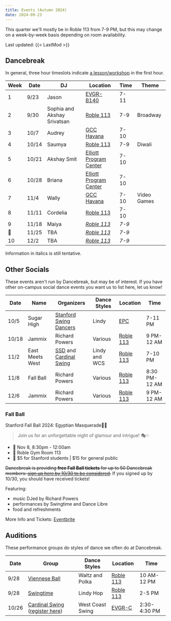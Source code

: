```yaml
---
title: Events (Autumn 2024)
date: 2024-09-23
---
```


This quarter we'll mostly be in Roble 113 from 7-9 PM, but this may change on a
week-by-week basis depending on room availability.

<!--more-->

Last updated: {{< LastMod >}}

## Dancebreak

In general, three hour timeslots indicate [a lesson/workshop](../24aut-workshops)
in the first hour.

| Week | Date  | DJ                          | Location                      | Time  | Theme       |
|------|-------|-----------------------------|-------------------------------|-------|-------------|
| 1    | 9/23  | Jason                       | [EVGR-B140][evgr]             | 7-11  |             |
| 2    | 9/30  | Sophia and Akshay Srivatsan | [Roble 113][roble]            | 7-9   | Broadway    |
| 3    | 10/7  | Audrey                      | [GCC Havana][gcc]             | 7-10  |             |
| 4    | 10/14 | Saumya                      | [Roble 113][roble]            | 7-9   | Diwali      |
| 5    | 10/21 | Akshay Smit                 | [Elliott Program Center][epc] | 7-10  |             |
| 6    | 10/28 | Briana                      | [Elliott Program Center][epc] | 7-10  |             |
| 7    | 11/4  | Wally                       | [GCC Havana][gcc]             | 7-10  | Video Games |
| 8    | 11/11 | Cordelia                    | [Roble 113][roble]            | 7-10  |             |
| 9    | 11/18 | Maiya                       | _[Roble 113][roble]_          | _7-9_ |             |
| 🦃   | 11/25 | TBA                         | _[Roble 113][roble]_          | _7-9_ |             |
| 10   | 12/2  | TBA                         | _[Roble 113][roble]_          | _7-9_ |             |

Information in italics is still tentative.

## Other Socials

These events aren't run by Dancebreak, but may be of interest.  If you have
other on-campus social dance events you want us to list here, let us know!

| Date  | Name            | Organizers                           | Dance Styles  | Location           | Time          |
|-------|-----------------|--------------------------------------|---------------|--------------------|---------------|
| 10/5  | Sugar High      | [Stanford Swing Dancers][ssd]        | Lindy         | [EPC][epc]         | 7-11 PM       |
| 10/18 | Jammix          | Richard Powers                       | Various       | [Roble 113][roble] | 9 PM-12 AM    |
| 11/2  | East Meets West | [SSD][ssd] and [Cardinal Swing][wcs] | Lindy and WCS | [Roble 113][roble] | 7-10 PM       |
| 11/8  | Fall Ball       | Richard Powers                       | Various       | [Roble 113][roble] | 8:30 PM-12 AM |
| 12/6  | Jammix          | Richard Powers                       | Various       | [Roble 113][roble] | 9 PM-12 AM    |

### Fall Ball

Stanford Fall Ball 2024: Egyptian Masquerade🏺🌙
> Join us for an unforgettable night of glamour and intrigue! 🎭✨
* 📆 Nov 8, 8:30pm - 12:00am
* 📍 Roble Gym Room 113
* 🎫 $5 for Stanford students | $15 for general public

~~Dancebreak is providing **free Fall Ball tickets** for up to 50 Dancebreak
members: [sign up here by 10/30 to be
considered](https://stanforduniversity.qualtrics.com/jfe/form/SV_0e36lLd1nGl3c0e).~~
If you signed up by 10/30, you should have received tickets!

Featuring:
* music DJed by Richard Powers
* performances by Swingtime and Dance Libre
* food and refreshments

More Info and Tickets: [Eventbrite](https://fallball24.eventbrite.com)

## Auditions

These performance groups do styles of dance we often do at Dancebreak.

| Date  | Group                                                                        | Dance Styles     | Location           | Time         |
|-------|------------------------------------------------------------------------------|------------------|--------------------|--------------|
| 9/28  | [Viennese Ball][opening]                                                     | Waltz and Polka  | [Roble 113][roble] | 10 AM-12 PM  |
| 9/28  | [Swingtime][swingtime]                                                       | Lindy Hop        | [Roble 113][roble] | 2-5 PM       |
| 10/26 | [Cardinal Swing][wcs] ([register here](https://forms.gle/tZ11Qi6BKgqB6EUm7)) | West Coast Swing | [EVGR-C][evgr]     | 2:30-4:30 PM |


[epc]: /info/locations/#elliott-program-center
[roble]: /info/locations/#roble-gym
[gcc]: /info/locations/#graduate-community-center
[evgr]: /info/locations/#escondido-village-graduate-residences
[ssd]: https://swing.stanford.edu
[wcs]: https://www.facebook.com/cardinalswing/
[opening]: https://vienneseball.stanford.edu/
[swingtime]: https://swingtime.stanford.edu/
